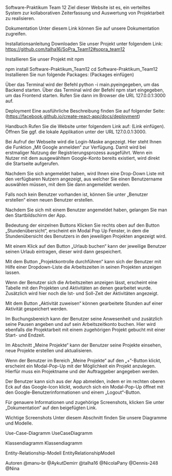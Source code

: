 Software-Praktikum Team 12
Ziel dieser Website ist es, ein verteiltes System zur kollaborativen Zeiterfassung und Auswertung von Projektarbeit zu realisieren.

Dokumentation
Unter diesem Link können Sie auf unsere Dokumentation zugreifen.

Installationsanleitung
Downloaden Sie unser Projekt unter folgendem Link: https://github.com/talha16/SoPra_Team12#sopra_team12

Installieren Sie unser Projekt mit npm

  npm install Software-Praktikum_Team12
  cd Software-Praktikum_Team12
Installieren Sie nun folgende Packages: (Packages einfügen)

Über das Terminal wird der Befehl python -i main.pyeingegeben, um das Backend starten. Über das Terminal wird der Befehl npm start eingegeben, um das Frontend starten. Rufen Sie dann im Browser die URL 127.0.0.1:3000 auf.

Deployment
Eine ausführliche Beschreibung finden Sie auf folgender Seite: (https://facebook.github.io/create-react-app/docs/deployment)

Handbuch
Rufen Sie die Website unter folgendem Link auf: (Link einfügen). Öffnen Sie ggf. die lokale Applikation unter der URL 127.0.0.1:3000.

Bei Aufruf der Webseite wird die Login-Maske angezeigt. Hier steht Ihnen die Funktion „Mit Google anmelden“ zur Verfügung. Damit wird bei erstmaliger Nutzung der Registrierungsprozess ausgeführt. Wenn ein Nutzer mit dem ausgewähltem Google-Konto bereits existiert, wird direkt die Startseite aufgerufen.

Nachdem Sie sich angemeldet haben, wird Ihnen eine Drop-Down Liste mit den verfügbaren Nutzern angezeigt, aus welcher Sie einen Benutzername auswählen müssen, mit dem Sie dann angemeldet werden.

Falls noch kein Benutzer vorhanden ist, können Sie unter „Benutzer erstellen“ einen neuen Benutzer erstellen.

Nachdem Sie sich mit einem Benutzer angemeldet haben, gelangen Sie man den Startbildschirm der App.

Bedeutung der einzelnen Buttons
Klicken Sie rechts oben auf den Button „Stundenübersicht“, erscheint ein Modal Pop Up Fenster, in dem die Stundenübersicht des Benutzers in den jeweiligen Projekten angezeigt wird.

Mit einem Klick auf den Button „Urlaub buchen“ kann der jeweilige Benutzer seinen Urlaub eintragen, dieser wird dann gespeichert.

Mit dem Button „Projektkontrolle durchführen“ kann sich der Benutzer mit Hilfe einer Dropdown-Liste die Arbeitszeiten in seinen Projekten anzeigen lassen.

Wenn der Benutzer sich die Arbeitszeiten anzeigen lässt, erscheint eine Tabelle mit den Projekten und Aktivitäten an denen gearbeitet wurde. Zusätzlich wird hier noch die Ist- und Soll-Zeit der Aktivitäten angezeigt.

Mit dem Button „Aktivität zuweisen“ können gearbeitete Stunden auf einer Aktivität gespeichert werden.

Im Buchungsbereich kann der Benutzer seine Anwesenheit und zusätzlich seine Pausen angeben und auf sein Arbeitszeitkonto buchen. Hier wird ebenfalls die Projektarbeit mit einem zugehörigen Projekt gebucht mit einer Start- und Endzeit.

Im Abschnitt „Meine Projekte“ kann der Benutzer seine Projekte einsehen, neue Projekte erstellen und aktualisieren.

Wenn der Benutzer im Bereich „Meine Projekte“ auf den „+“-Button klickt, erscheint ein Modal-Pop-Up mit der Möglichkeit ein Projekt anzulegen. Hierfür muss ein Projektname und der Auftraggeber angegeben werden.

Der Benutzer kann sich aus der App abmelden, indem er im rechten oberen Eck auf das Google-Icon klickt, wodurch sich ein Modal-Pop-Up öffnet mit den Google-Benutzerinformationen und einem „Logout“-Button.

Für genauere Informationen und zugehörige Screenshots, klicken Sie unter „Dokumentation“ auf den beigefügten Link.

Wichtige Screenshots
Unter diesem Abschnitt finden Sie unsere Diagramme und Modelle.

Use-Case-Diagramm
UseCaseDiagramm

Klassendiagramm
Klassendiagramm

Entity-Relationship-Modell
EntityRelationshipModell

Autoren
@manu-br
@AykutDemirr
@talha16
@NicolaPany
@Dennis-248
@Nina
